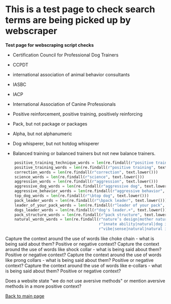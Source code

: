 # This is a test page to check search terms are being picked up by webscraper

**Test page for webscraping script checks**

* Certification Council for Professional Dog Trainers
* CCPDT
* international association of animal behavior consultants
* IASBC
* IACP
* International Association of Canine Professionals

* Positive reinforcement, positive training, positively reinforcing
* Pack, but not package or packages
* Alpha, but not alphanumeric 
* Dog whisperer, but not hotdog whisperer
* Balanced training or balanced trainers but not new balance trainers.

```python
    positive_training_technique_words = len(re.findall(r"positive training technique", text.lower()))
    positive_training_words = len(re.findall(r"positive training", text.lower()))
    correction_words = len(re.findall(r"correction", text.lower()))
    science_words = len(re.findall(r"science", text.lower()))
    aggression_words = len(re.findall(r"aggression", text.lower()))
    aggressive_dog_words = len(re.findall(r"aggressive dog", text.lower()))
    aggressive_behavior_words = len(re.findall(r"aggressive behavior", text.lower()))
    top_dog_words = len(re.findall(r"\btop dog", text.lower()))
    pack_leader_words = len(re.findall(r"\bpack leader", text.lower()))
    leader_of_your_pack_words = len(re.findall(r"leader of your pack", text.lower()))
    dogs_leader_words = len(re.findall(r"dog's leader.+", text.lower())) # apostrophe - test this
    pack_structure_words = len(re.findall(r"pack structure", text.lower()))
    natural_words_words = len(re.findall(r"nature’s design|mother nature|"
                                         r"innate ability|natural|dog intuitive|"
                                         r"vibe|sense|natural|natural instincts", text.lower()))
```

Capture the context around the use of words like choke chain - what is being said about them? Positive or negative context?
Capture the context around the use of words like shock collar - what is being said about them? Positive or negative context?
Capture the context around the use of words like prong collars - what is being said about them? Positive or negative context?
Capture the context around the use of words like e-collars - what is being said about them? Positive or negative context?

Does a website state "we do not use aversive methods" or mention aversive methods in a more positive context?

[Back to main page](https://chrisdnewton.github.io/)


